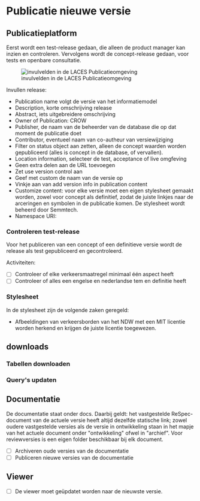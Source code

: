 # Publicatie nieuwe versie 


## Publicatieplatform

Eerst wordt een test-release gedaan, die alleen de product manager kan inzien en controleren. Vervolgens wordt de concept-release gedaan, voor tests en openbare consultatie.

<figure>
<img src="./h/media/voorbeeld-invullen-publicatie.png" alt="invulvelden in de LACES Publicatieomgeving">
<figcaption>invulvelden in de LACES Publicatieomgeving</caption>
</figure>

Invullen release:
* Publication name volgt de versie van het informatiemodel
* Description, korte omschrijving release 
* Abstract, iets uitgebreidere omschrijving
* Owner of Publication: CROW
* Publisher, de naam van de beheerder van de database die op dat moment de publicatie doet
* Contributor, eventueel naam van co-autheur van versiewijziging
* Filter on status object aan zetten, alleen de concept waarden worden gepubliceerd (alles is concept in de database, of vervallen).
* Location information, selecteer de test, acceptance of live omgfeving 
* Geen extra delen aan de URL toevoegen
* Zet use version control aan
* Geef met custom de naam van de versie op
* Vinkje aan van add version info in publication content
* Customize content: voor elke versie moet een eigen stylesheet gemaakt worden, zowel voor concept als definitief, zodat de juiste linkjes naar de arceringen en symbolen in de publicatie komen. De stylesheet wordt beheerd door Semmtech.
* Namespace URI: 

### Controleren test-release
Voor het publiceren van een concept of een definitieve versie wordt de release als test gepubliceerd en gecontroleerd. 

Activiteiten:


- [ ] Controleer of elke verkeersmaatregel minimaal één aspect heeft
- [ ] Controleer of alles een engelse en nederlandse tem en definitie heeft

### Stylesheet
In de stylesheet zijn de volgende zaken geregeld:
* Afbeeldingen van verkeersborden van het NDW met een MIT licentie worden herkend en krijgen de juiste licentie toegewezen.

## downloads

### Tabellen downloaden


### Query's updaten






## Documentatie
De documentatie staat onder docs. Daarbij geldt: het vastgestelde ReSpec-document van de actuele versie heeft altijd dezelfde statische link; zowel oudere vastgestelde versies als de versie in ontwikkeling staan in het mapje van het actuele document onder "ontwikkeling" ofwel in "archief". Voor reviewversies is een eigen folder beschikbaar bij elk document.

- [ ] Archiveren oude versies van de documentatie
- [ ] Publiceren nieuwe versies van de documentatie

## Viewer
- [ ] De viewer moet geüpdatet worden naar de nieuwste versie.